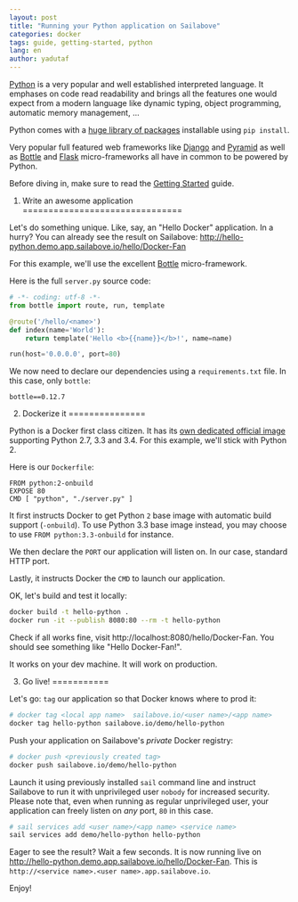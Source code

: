 ```yaml
---
layout: post
title: "Running your Python application on Sailabove"
categories: docker
tags: guide, getting-started, python
lang: en
author: yadutaf
---
```


[Python](https://www.python.org/) is a very popular and well established interpreted language. It emphases on code read readability and brings all the features one would expect from a modern language like dynamic typing, object programming, automatic memory management, ...

Python comes with a [huge library of packages](https://pypi.python.org/pypi) installable using ``pip install``.

Very popular full featured web frameworks like [Django](https://www.djangoproject.com/) and [Pyramid](http://www.pylonsproject.org/) as well as [Bottle](http://bottlepy.org/docs/dev/index.html) and [Flask](http://flask.pocoo.org/) micro-frameworks all have in common to be powered by Python.

Before diving in, make sure to read the [Getting Started](getting-started-with-sailabove-docker.html) guide.

1. Write an awesome application
===============================

Let's do something unique. Like, say, an "Hello Docker" application. In a hurry? You can already see the result on Sailabove: http://hello-python.demo.app.sailabove.io/hello/Docker-Fan

For this example, we'll use the excellent [Bottle](http://bottlepy.org/docs/dev/index.html) micro-framework.

Here is the full ``server.py`` source code:

```python
# -*- coding: utf-8 -*-
from bottle import route, run, template

@route('/hello/<name>')
def index(name='World'):
    return template('Hello <b>{{name}}</b>!', name=name)

run(host='0.0.0.0', port=80)
```

We now need to declare our dependencies using a ``requirements.txt`` file. In this case, only ``bottle``:

```
bottle==0.12.7
```

2. Dockerize it
===============

Python is a Docker first class citizen. It has its [own dedicated official image](https://registry.hub.docker.com/u/library/python/) supporting Python 2.7, 3.3 and 3.4. For this example, we'll stick with Python 2.

Here is our ``Dockerfile``:

```
FROM python:2-onbuild
EXPOSE 80
CMD [ "python", "./server.py" ]
```

It first instructs Docker to get Python ``2`` base image with automatic build support (``-onbuild``). To use Python 3.3 base image instead, you may choose to use ``FROM python:3.3-onbuild`` for instance.

We then declare the ``PORT`` our application will listen on. In our case, standard HTTP port.

Lastly, it instructs Docker the ``CMD`` to launch our application.

OK, let's build and test it locally:


```bash
docker build -t hello-python .
docker run -it --publish 8080:80 --rm -t hello-python
```

Check if all works fine, visit http://localhost:8080/hello/Docker-Fan. You should see something like "Hello Docker-Fan!".

It works on your dev machine. It will work on production.

3. Go live!
===========

Let's go: ``tag`` our application so that Docker knows where to prod it:

```bash
# docker tag <local app name>  sailabove.io/<user name>/<app name>
docker tag hello-python sailabove.io/demo/hello-python
```

Push your application on Sailabove's *private* Docker registry:

```bash
# docker push <previously created tag>
docker push sailabove.io/demo/hello-python
```

Launch it using previously installed ``sail`` command line and instruct Sailabove to run it with unprivileged user ``nobody`` for increased security. Please note that, even when running as regular unprivileged user, your application can freely listen on *any* port, ``80`` in this case.

```bash
# sail services add <user name>/<app name> <service name>
sail services add demo/hello-python hello-python
```

Eager to see the result? Wait a few seconds. It is now running live on http://hello-python.demo.app.sailabove.io/hello/Docker-Fan. This is ``http://<service name>.<user name>.app.sailabove.io``.

Enjoy!
